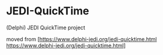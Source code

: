 # JEDI-QuickTime
(Delphi) JEDI QuickTime project

moved from [https://www.delphi-jedi.org/jedi-quicktime.html https://www.delphi-jedi.org/jedi-quicktime.html]
